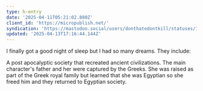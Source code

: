 ```yaml
---
type: h-entry
date: '2025-04-11T05:21:02.880Z'
client_id: 'https://micropublish.net/'
syndication: 'https://mastodon.social/users/donthatedontkill/statuses/114331784971217049'
updated: '2025-04-13T17:16:44.144Z'
---
```

I finally got a good night of sleep but I had so many dreams. They include: 

A post apocalyptic society that recreated ancient civilizations. The main character's father and her were captured by the Greeks. She was raised as part of the Greek royal family but learned that she was Egyptian so she freed him and they returned to Egyptian society.
